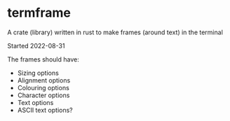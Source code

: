 # termframe

A crate (library) written in rust to make frames (around text) in the terminal

Started 2022-08-31

The frames should have:

* Sizing options
* Alignment options
* Colouring options
* Character options
* Text options
* ASCII text options?
